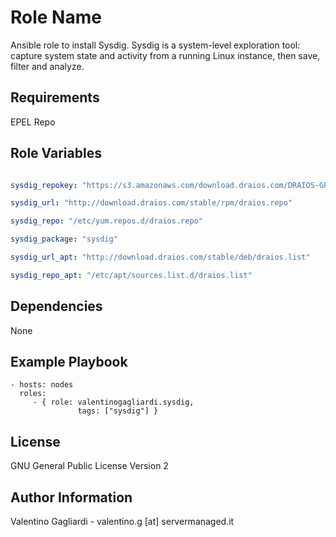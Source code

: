Role Name
========

Ansible role to install Sysdig. Sysdig is a system-level exploration tool: capture system state and activity from a running Linux instance, then save, filter and analyze.

Requirements
------------

EPEL Repo

Role Variables
--------------

```yaml

sysdig_repokey: "https://s3.amazonaws.com/download.draios.com/DRAIOS-GPG-KEY.public"

sysdig_url: "http://download.draios.com/stable/rpm/draios.repo"

sysdig_repo: "/etc/yum.repos.d/draios.repo"

sysdig_package: "sysdig"

sysdig_url_apt: "http://download.draios.com/stable/deb/draios.list"

sysdig_repo_apt: "/etc/apt/sources.list.d/draios.list"
```

Dependencies
------------

None

Example Playbook
-------------------------

    - hosts: nodes
      roles:
         - { role: valentinogagliardi.sysdig,
                   tags: ["sysdig"] }

License
-------

GNU General Public License Version 2

Author Information
------------------

Valentino Gagliardi - valentino.g [at] servermanaged.it
